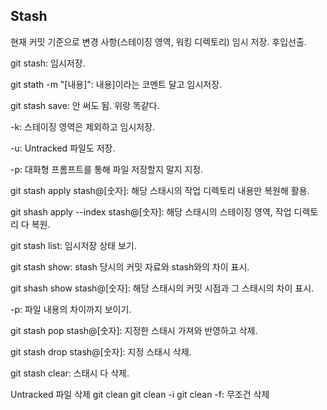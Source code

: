 ## Stash

현재 커밋 기준으로 변경 사항(스테이징 영역, 워킹 디렉토리) 임시 저장.
후입선출.

git stash: 임시저장.

git stath -m "[내용]": 내용]이라는 코멘트 달고 임시저장.

git stash save: 안 써도 됨. 위랑 똑같다.

-k: 스테이징 영역은 제외하고 임시저장.

-u: Untracked 파일도 저장.

-p: 대화형 프롬프트를 통해 파일 저장할지 말지 지정.

git stash apply stash@[숫자]: 해당 스태시의 작업 디렉토리 내용만 복원해 활용.

git shash apply --index stash@[숫자]: 해당 스태시의 스테이징 영역, 작업 디렉토리 다 복원.

git stash list: 임시저장 상태 보기.

git stash show: stash 당시의 커밋 자료와 stash와의 차이 표시.

git shash show stash@[숫자]: 해당 스태시의 커밋 시점과 그 스태시의 차이 표시.

-p: 파일 내용의 차이까지 보이기.

git stash pop stash@[숫자]: 지정한 스태시 가져와 반영하고 삭제.

git stash drop stash@[숫자]: 지정 스태시 삭제.

git stash clear: 스태시 다 삭제.


Untracked 파일 삭제
git clean
git clean -i
git clean -f: 무조건 삭제
